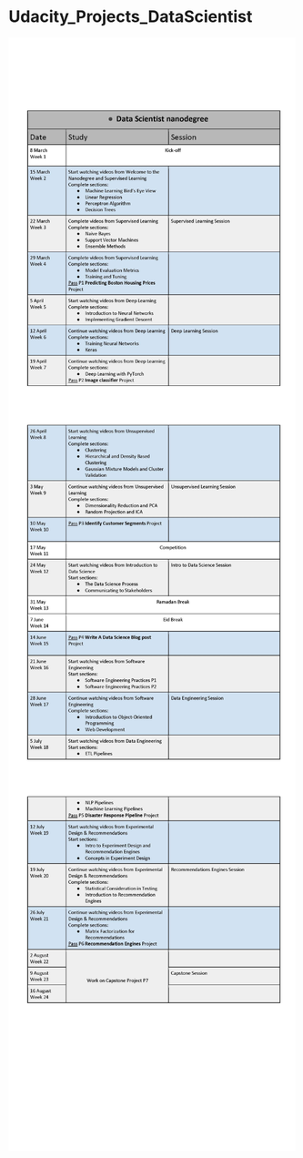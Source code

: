 # Udacity_Projects_DataScientist

<img src="Data Scientist nanodegree_Page_1.jpg"
     alt="Markdown Monster icon"
     style="float: left; margin-right: 10px;" />
     
<img src="Data Scientist nanodegree_Page_2.jpg"
     alt="Markdown Monster icon"
     style="float: left; margin-right: 10px;" />
     
<img src="Data Scientist nanodegree_Page_3.jpg"
     alt="Markdown Monster icon"
     style="float: left; margin-right: 10px;" />
